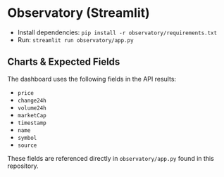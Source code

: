# Observatory (Streamlit)

- Install dependencies: `pip install -r observatory/requirements.txt`
- Run: `streamlit run observatory/app.py`

## Charts & Expected Fields
The dashboard uses the following fields in the API results:
- `price`
- `change24h`
- `volume24h`
- `marketCap`
- `timestamp`
- `name`
- `symbol`
- `source`

These fields are referenced directly in `observatory/app.py` found in this repository.
